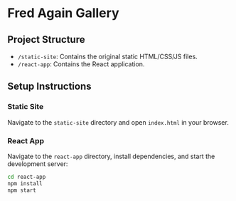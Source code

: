 
# Fred Again Gallery

## Project Structure
- `/static-site`: Contains the original static HTML/CSS/JS files.
- `/react-app`: Contains the React application.

## Setup Instructions
### Static Site
Navigate to the `static-site` directory and open `index.html` in your browser.

### React App
Navigate to the `react-app` directory, install dependencies, and start the development server:
```bash
cd react-app
npm install
npm start
